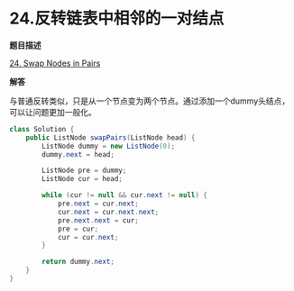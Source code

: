 # 24.反转链表中相邻的一对结点

**题目描述**

[24. Swap Nodes in Pairs](https://leetcode-cn.com/problems/swap-nodes-in-pairs/)

**解答**

与普通反转类似，只是从一个节点变为两个节点。通过添加一个dummy头结点，可以让问题更加一般化。

```java
class Solution {
    public ListNode swapPairs(ListNode head) {
        ListNode dummy = new ListNode(0);
        dummy.next = head;

        ListNode pre = dummy;
        ListNode cur = head;

        while (cur != null && cur.next != null) {
            pre.next = cur.next;
            cur.next = cur.next.next;
            pre.next.next = cur;
            pre = cur;
            cur = cur.next;
        }

        return dummy.next;
    }
}
```
